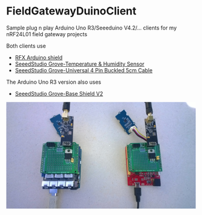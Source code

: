 # FieldGatewayDuinoClient
Sample plug n play Arduino Uno R3/Seeeduino V4.2/... clients for my nRF24L01 field gateway projects

Both clients use
* [RFX Arduino shield](http://embeddedcoolness.com/shop/rfx-shield/)
* [SeeedStudio Grove-Temperature & Humidity Sensor ](https://www.seeedstudio.com/Grove-Temperature%26Humidity-Sensor-%28High-Accuracy-%26-Mini%29-p-1921.html)
* [SeeedStudio Grove-Universal 4 Pin Buckled 5cm Cable](https://www.seeedstudio.com/Grove-Universal-4-Pin-Buckled-5cm-Cable-%285-PCs-Pack%29-p-925.html)

The Arduino Uno R3 version also uses
* [SeeedStudio Grove-Base Shield V2](https://www.seeedstudio.com/Base-Shield-V2-p-1378.html)

![Arduino Uno R3 & Seeeduino V4.2 Clients](ArduinoSeeeduinonRF24L01.jpg)
  
